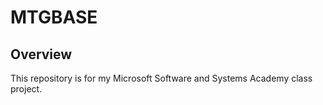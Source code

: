 # MTGBASE

## Overview
This repository is for my Microsoft Software and Systems Academy class project. 
